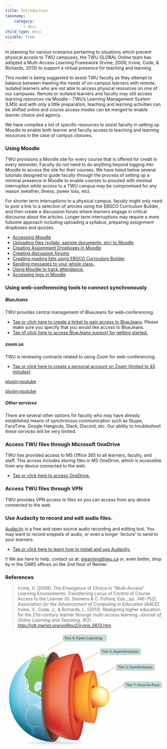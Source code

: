 ```yaml
---
title: Introduction
taxonomy:
    category:
        - docs
child_type: docs
visible: true
---
```


In planning for various scenarios pertaining to situations which prevent physical access to TWU campuses, the TWU GLOBAL Online team has adopted a Multi-Access Learning Framework (Irvine, 2009; Irvine, Code, & Richards, 2013) to support a virtual presence for teaching and learning.

This model is being suggested to assist TWU faculty as they attempt to balance between meeting the needs of on-campus learners with remote, isolated learners who are not able to access physical resources on one of our campuses. Remote or isolated learners and faculty may still access learning resources via Moodle – TWU’s Learning Management System (LMS) and with only a little preparation, teaching and learning activities can be shifted online and course access modes can be merged to enable learner choice and agency.

We have compiled a list of specific resources to assist faculty in setting up Moodle to enable both learner and faculty access to teaching and learning resources in the case of campus closures.

### Using Moodle
TWU provisions a Moodle site for every course that is offered for credit in every semester. Faculty do not need to do anything beyond logging into Moodle to access the site for their courses. We have listed below several tutorials designed to guide faculty through the process of setting up a minimal presence in Moodle to enable courses to proceed with minimal interruption while access to a TWU campus may be compromised for any reason (weather, illness, power loss, etc).

For shorter term interruptions to a physical campus, faculty might only need to post a link to a selection of articles using the EBSCO Curriculum Builder, and then create a discussion forum where learners engage in critical discourse about the articles. Longer term interruptions may require a more fulsome approach including uploading a syllabus, preparing assignment dropboxes and quizzes.
- [Accessing Moodle](https://create.twu.ca/help/moodle/basics/introduction)
- [Uploading files (syllabi, sample documents, etc) to Moodle](http://create.twu.ca/help/moodle/faculty/activity-or-resource/adding-resources)
- [Creating Assignment Dropboxes in Moodle](http://create.twu.ca/help/moodle/faculty/activity-or-resource/creating-an-assignment-dropbox)
- [Creating discussion forums](https://create.twu.ca/help/moodle/faculty/activity-or-resource/creating-a-forum)
- [Creating reading lists using EBSCO Curriculum Builder](http://create.twu.ca/help/moodle/faculty/activity-or-resource/ebsco-curriculum-builder)
- [Sending messages to your whole class.](https://create.twu.ca/help/moodle/faculty/participants/sending-mass-messages)
- [Using Moodle to track attendance.](http://create.twu.ca/help/moodle/faculty/activity-or-resource/attendance-activity)
- [Accessing logs in Moodle](https://create.twu.ca/help/moodle/faculty/participants/view-course-logs)

### Using web-conferencing tools to connect synchronously
##### BlueJeans
TWU provides central management of BlueJeans for web-conferencing.
- [Tap or click here to create a ticket to gain access to BlueJeans](https://trinitywestern.teamdynamix.com/TDClient/1904/Portal/Requests/ServiceDet?ID=14119). Please make sure you specify that you would like access to BlueJeans.
- [Tap of click here to access BlueJeans support for getting started.](https://support.bluejeans.com/s/getting-started-meetings-user-step-1)

##### zoom.us
TWU is reviewing contracts related to using Zoom for web-conferencing.
- [Tap or click here to create a personal account on Zoom (limited to 45 minutes)](https://zoom.us/signup)

[plugin:youtube](https://www.youtube.com/watch?v=vFhAEoCF7jg)

[plugin:youtube](https://www.youtube.com/watch?v=AYzPS28rg7E)

##### Other services
There are several other options for faculty who may have already established means of synchronous communication such as Skype, FaceTime, Google Hangouts, Slack, Discord, etc. Our ability to troubleshoot these services will be very limited.

### Access TWU files through Microsoft OneDrive
TWU has provided access to MS Office 365 to all learners, faculty, and staff. This access includes storing files in MS OneDrive, which is accessible from any device connected to the web.
- [Tap or click here to access OneDrive.](https://portal.office.com)

### Access TWU files through VPN
TWU provides VPN access to files so you can access from any device connected to the web.


### Use Audacity to record and edit audio files.
[Audacity](https://www.audacityteam.org/) is a free and open source audio recording and editing tool. You may want to record snippets of audio, or even a longer 'lecture' to send to your learners.
- [Tap or click here to learn how to install and use Audacity.](https://create.twu.ca/help/other-web-tools/audacity)


!! We are here to help, contact us at: elearning@twu.ca or, even better, drop by in the OARS offices on the 2nd floor of Reimer.

### References
> Irvine, V. (2009). The Emergence of Choice in “Multi-Access” Learning Environments: Transferring Locus of Control of Course Access to the Learner (G. Siemens & C. Fulford, Eds.; pp. 746–752). *Association for the Advancement of Computing in Education (AACE).*  
> Irvine, V., Code, J., & Richards, L. (2013). Realigning higher education for the 21st-century learner through multi-access learning. *Journal of Online Learning and Teaching, 9*(2). http://jolt.merlot.org/vol9no2/irvine_0613.htm


![Multi-Access Learning Model](irvine_fig1.jpg)
